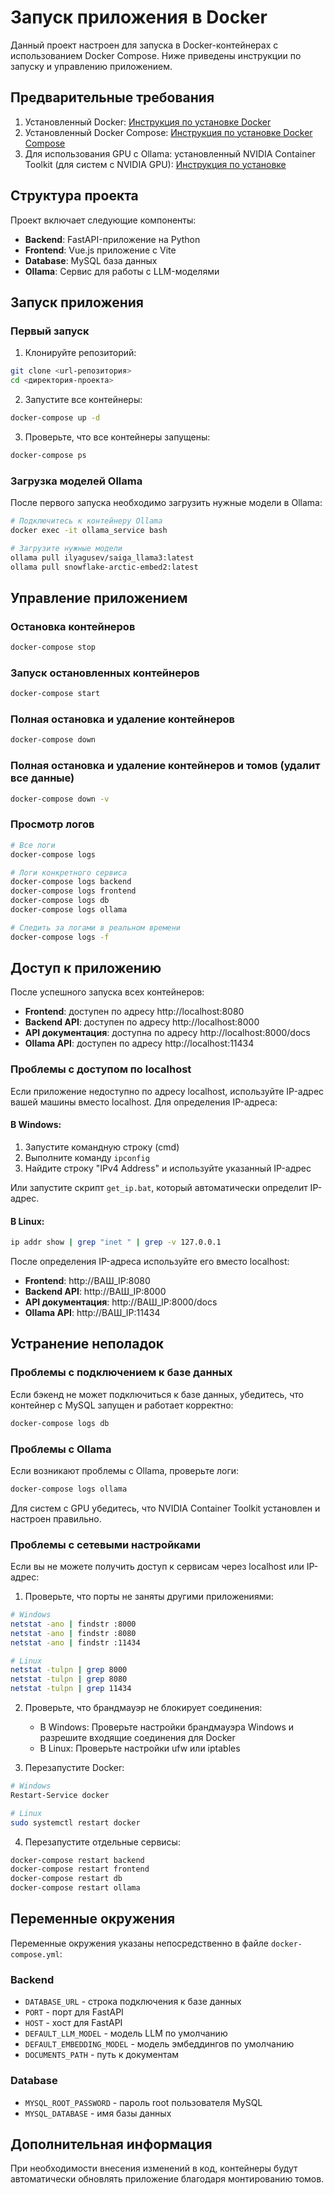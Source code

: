 # Запуск приложения в Docker

Данный проект настроен для запуска в Docker-контейнерах с использованием Docker Compose. Ниже приведены инструкции по запуску и управлению приложением.

## Предварительные требования

1. Установленный Docker: [Инструкция по установке Docker](https://docs.docker.com/get-docker/)
2. Установленный Docker Compose: [Инструкция по установке Docker Compose](https://docs.docker.com/compose/install/)
3. Для использования GPU с Ollama: установленный NVIDIA Container Toolkit (для систем с NVIDIA GPU): [Инструкция по установке](https://docs.nvidia.com/datacenter/cloud-native/container-toolkit/install-guide.html)

## Структура проекта

Проект включает следующие компоненты:
- **Backend**: FastAPI-приложение на Python
- **Frontend**: Vue.js приложение с Vite
- **Database**: MySQL база данных
- **Ollama**: Сервис для работы с LLM-моделями

## Запуск приложения

### Первый запуск

1. Клонируйте репозиторий:
```bash
git clone <url-репозитория>
cd <директория-проекта>
```

2. Запустите все контейнеры:
```bash
docker-compose up -d
```

3. Проверьте, что все контейнеры запущены:
```bash
docker-compose ps
```

### Загрузка моделей Ollama

После первого запуска необходимо загрузить нужные модели в Ollama:

```bash
# Подключитесь к контейнеру Ollama
docker exec -it ollama_service bash

# Загрузите нужные модели
ollama pull ilyagusev/saiga_llama3:latest
ollama pull snowflake-arctic-embed2:latest
```

## Управление приложением

### Остановка контейнеров
```bash
docker-compose stop
```

### Запуск остановленных контейнеров
```bash
docker-compose start
```

### Полная остановка и удаление контейнеров
```bash
docker-compose down
```

### Полная остановка и удаление контейнеров и томов (удалит все данные)
```bash
docker-compose down -v
```

### Просмотр логов
```bash
# Все логи
docker-compose logs

# Логи конкретного сервиса
docker-compose logs backend
docker-compose logs frontend
docker-compose logs db
docker-compose logs ollama

# Следить за логами в реальном времени
docker-compose logs -f
```

## Доступ к приложению

После успешного запуска всех контейнеров:

- **Frontend**: доступен по адресу http://localhost:8080
- **Backend API**: доступен по адресу http://localhost:8000
- **API документация**: доступна по адресу http://localhost:8000/docs
- **Ollama API**: доступен по адресу http://localhost:11434

### Проблемы с доступом по localhost

Если приложение недоступно по адресу localhost, используйте IP-адрес вашей машины вместо localhost. Для определения IP-адреса:

#### В Windows:
1. Запустите командную строку (cmd)
2. Выполните команду `ipconfig`
3. Найдите строку "IPv4 Address" и используйте указанный IP-адрес

Или запустите скрипт `get_ip.bat`, который автоматически определит IP-адрес.

#### В Linux:
```bash
ip addr show | grep "inet " | grep -v 127.0.0.1
```

После определения IP-адреса используйте его вместо localhost:
- **Frontend**: http://ВАШ_IP:8080
- **Backend API**: http://ВАШ_IP:8000
- **API документация**: http://ВАШ_IP:8000/docs
- **Ollama API**: http://ВАШ_IP:11434

## Устранение неполадок

### Проблемы с подключением к базе данных
Если бэкенд не может подключиться к базе данных, убедитесь, что контейнер с MySQL запущен и работает корректно:
```bash
docker-compose logs db
```

### Проблемы с Ollama
Если возникают проблемы с Ollama, проверьте логи:
```bash
docker-compose logs ollama
```

Для систем с GPU убедитесь, что NVIDIA Container Toolkit установлен и настроен правильно.

### Проблемы с сетевыми настройками

Если вы не можете получить доступ к сервисам через localhost или IP-адрес:

1. Проверьте, что порты не заняты другими приложениями:
```bash
# Windows
netstat -ano | findstr :8000
netstat -ano | findstr :8080
netstat -ano | findstr :11434

# Linux
netstat -tulpn | grep 8000
netstat -tulpn | grep 8080
netstat -tulpn | grep 11434
```

2. Проверьте, что брандмауэр не блокирует соединения:
   - В Windows: Проверьте настройки брандмауэра Windows и разрешите входящие соединения для Docker
   - В Linux: Проверьте настройки ufw или iptables

3. Перезапустите Docker:
```bash
# Windows
Restart-Service docker

# Linux
sudo systemctl restart docker
```

4. Перезапустите отдельные сервисы:
```bash
docker-compose restart backend
docker-compose restart frontend
docker-compose restart db
docker-compose restart ollama
```

## Переменные окружения

Переменные окружения указаны непосредственно в файле `docker-compose.yml`:

### Backend
- `DATABASE_URL` - строка подключения к базе данных
- `PORT` - порт для FastAPI
- `HOST` - хост для FastAPI
- `DEFAULT_LLM_MODEL` - модель LLM по умолчанию
- `DEFAULT_EMBEDDING_MODEL` - модель эмбеддингов по умолчанию
- `DOCUMENTS_PATH` - путь к документам

### Database
- `MYSQL_ROOT_PASSWORD` - пароль root пользователя MySQL
- `MYSQL_DATABASE` - имя базы данных

## Дополнительная информация

При необходимости внесения изменений в код, контейнеры будут автоматически обновлять приложение благодаря монтированию томов. 